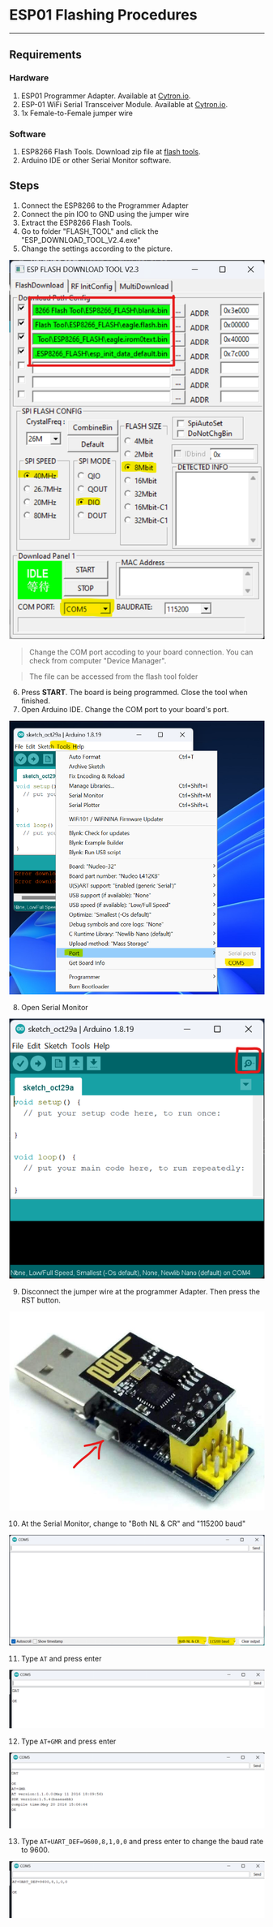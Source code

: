 # ESP01 Flashing Procedures 
***
## Requirements
### Hardware
1. ESP01 Programmer Adapter. Available at [Cytron.io](https://my.cytron.io/p-esp01-usb-programmer-adapter).
2. ESP-01 WiFi Serial Transceiver Module. Available at [Cytron.io](https://my.cytron.io/p-esp-01-wifi-serial-transceiver-module-esp8266).
3. 1x Female-to-Female jumper wire
   
### Software
1. ESP8266 Flash Tools. Download zip file at [flash tools](./flash%20tools/).
2. Arduino IDE or other Serial Monitor software.

## Steps
1. Connect the ESP8266 to the Programmer Adapter
2. Connect the pin IO0 to GND using the jumper wire
3. Extract the ESP8266 Flash Tools.
4. Go to folder "FLASH_TOOL" and click the "ESP_DOWNLOAD_TOOL_V2.4.exe"
5. Change the settings according to the picture.
      

![flash tool interface](./images/1.png)

> Change the COM port accoding to your board connection. You can check from computer "Device Manager".

> The file can be accessed from the flash tool folder

6. Press **START**. The board is being programmed. Close the tool when finished.
7. Open Arduino IDE. Change the COM port to your board's port.

![Setting COM port](images/2.png)

8. Open Serial Monitor

![Open Serial Monitor](images/3.png)

9.  Disconnect the jumper wire at the programmer Adapter. Then press the RST button.

![RST button](images/4.png) 

10. At the Serial Monitor, change to "Both NL & CR" and "115200 baud"

![nl-cr-baud](images/5.png)

11. Type ```AT``` and press enter

![AT](images/6.png)

12. Type ```AT+GMR``` and press enter

![ATGMR](images/7.png)

13. Type ```AT+UART_DEF=9600,8,1,0,0``` and press enter to change the baud rate to 9600.
    
![ATUARTDEF](images/8.png)
